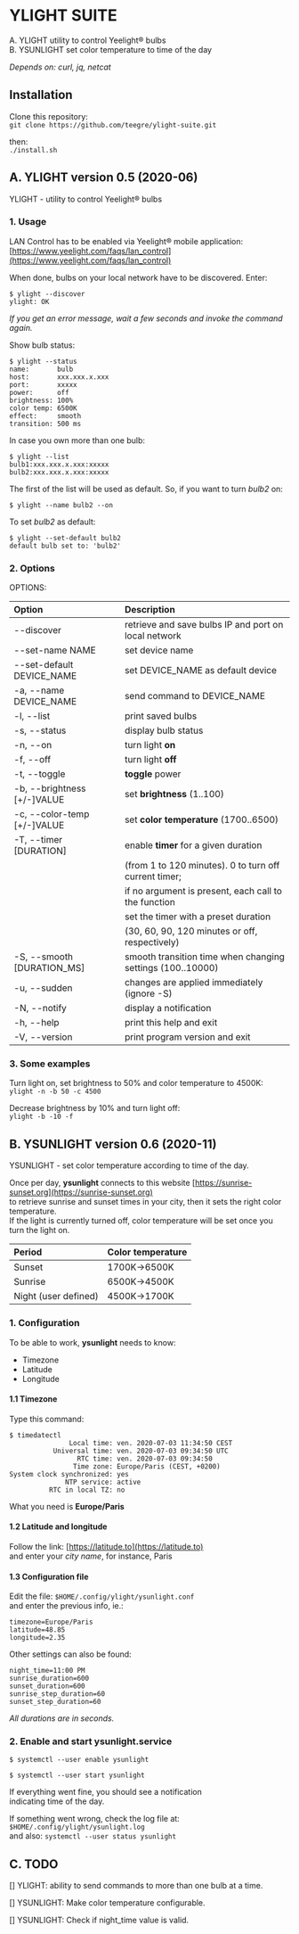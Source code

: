 # YLIGHT SUITE

A. YLIGHT utility to control Yeelight® bulbs  
B. YSUNLIGHT set color temperature to time of the day

*Depends on: curl, jq, netcat*

## Installation

Clone this repository:  
`git clone https://github.com/teegre/ylight-suite.git`

then:  
`./install.sh`


## A. YLIGHT version 0.5 (2020-06)

YLIGHT - utility to control Yeelight® bulbs

### 1. Usage

LAN Control has to be enabled via Yeelight® mobile application:  
[https://www.yeelight.com/faqs/lan_control](https://www.yeelight.com/faqs/lan_control)

When done, bulbs on your local network have to be discovered. Enter:  
```
$ ylight --discover
ylight: OK
```

*If you get an error message, wait a few seconds and invoke the command again.*

Show bulb status:  

```
$ ylight --status
name:       bulb
host:       xxx.xxx.x.xxx
port:       xxxxx
power:      off
brightness: 100%
color temp: 6500K
effect:     smooth
transition: 500 ms
```

In case you own more than one bulb:  
```
$ ylight --list
bulb1:xxx.xxx.x.xxx:xxxxx
bulb2:xxx.xxx.x.xxx:xxxxx
```

The first of the list will be used as default.
So, if you want to turn *bulb2* on:  
```
$ ylight --name bulb2 --on
```

To set *bulb2* as default:  
```
$ ylight --set-default bulb2
default bulb set to: 'bulb2'
```

### 2. Options

OPTIONS:

|Option                       |Description                                                  |
|:----------------------------|:------------------------------------------------------------|
| --discover                  | retrieve and save bulbs IP and port on local network        |
| --set-name NAME             | set device name                                             |
| --set-default DEVICE_NAME   | set DEVICE_NAME as default device                           |
| -a, --name DEVICE_NAME      | send command to DEVICE_NAME                                 |
| -l, --list                  | print saved bulbs                                           |
| -s, --status                | display bulb status                                         |
| -n, --on                    | turn light **on**                                           |
| -f, --off                   | turn light **off**                                          |
| -t, --toggle                | **toggle** power                                            |
| -b, --brightness [+/-]VALUE | set **brightness** (1..100)                                 |
| -c, --color-temp [+/-]VALUE | set **color temperature** (1700..6500)                      |
| -T, --timer [DURATION]      | enable **timer** for a given duration                       |
|                             | (from 1 to 120 minutes). 0 to turn off current timer;       |
|	                          | if no argument is present, each call to the function        |
|	                          | set the timer with a preset duration                        |
|	                          | (30, 60, 90, 120 minutes or off, respectively)              |
| -S, --smooth [DURATION_MS]  | smooth transition time when changing settings (100..10000)  |
| -u, --sudden                | changes are applied immediately (ignore -S)                 |
| -N, --notify                | display a notification                                      |
| -h, --help                  | print this help and exit                                    |
| -V, --version               | print program version and exit                              |

### 3. Some examples

Turn light on, set brightness to 50% and color temperature to 4500K:  
`ylight -n -b 50 -c 4500`

Decrease brightness by 10% and turn light off:  
`ylight -b -10 -f`

## B. YSUNLIGHT version 0.6 (2020-11)

YSUNLIGHT - set color temperature according to time of the day.

Once per day, **ysunlight** connects to this website [https://sunrise-sunset.org](https://sunrise-sunset.org)  
to retrieve sunrise and sunset times in your city, then it sets the right color temperature.  
If the light is currently turned off, color temperature will be set once you turn the light on.

| Period  | Color temperature |
|:--------|:------------------|
| Sunset | 1700K→6500K |
| Sunrise | 6500K→4500K |
| Night (user defined) | 4500K→1700K |

### 1. Configuration

To be able to work, **ysunlight** needs to know:

 * Timezone
 * Latitude
 * Longitude

#### 1.1 Timezone

Type this command:  

```
$ timedatectl
               Local time: ven. 2020-07-03 11:34:50 CEST
           Universal time: ven. 2020-07-03 09:34:50 UTC
                 RTC time: ven. 2020-07-03 09:34:50
                Time zone: Europe/Paris (CEST, +0200)
System clock synchronized: yes
              NTP service: active
          RTC in local TZ: no

```
What you need is **Europe/Paris**

#### 1.2 Latitude and longitude

Follow the link: [https://latitude.to](https://latitude.to)  
and enter your *city name*, for instance, Paris

#### 1.3 Configuration file

Edit the file: `$HOME/.config/ylight/ysunlight.conf`  
and enter the previous info, ie.:  
```
timezone=Europe/Paris
latitude=48.85
longitude=2.35
```

Other settings can also be found:  
```
night_time=11:00 PM
sunrise_duration=600
sunset_duration=600
sunrise_step_duration=60
sunset_step_duration=60
```

*All durations are in seconds.*

### 2. Enable and start ysunlight.service

```
$ systemctl --user enable ysunlight
```

```
$ systemctl --user start ysunlight
```

If everything went fine, you should see a notification  
indicating time of the day.

If something went wrong, check the log file at: `$HOME/.config/ylight/ysunlight.log`  
and also: `systemctl --user status ysunlight`

## C. TODO

[] YLIGHT: ability to send commands to more than one bulb at a time.

[] YSUNLIGHT: Make color temperature configurable.

[] YSUNLIGHT: Check if night_time value is valid.

